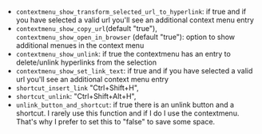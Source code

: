 - `contextmenu_show_transform_selected_url_to_hyperlink`: if true and if you have selected a valid 
url you'll see an additional context menu entry
- `contextmenu_show_copy_url`(default "true"), `contextmenu_show_open_in_browser` (default "true"): 
option to show additional menues in the context menu
- `contextmenu_show_unlink`: if true the contextmenu has an entry to delete/unlink hyperlinks from 
the selection
- `contextmenu_show_set_link_text`: if true and if you have selected a valid url you'll see an 
additional context menu entry
- `shortcut_insert_link` "Ctrl+Shift+H",
- `shortcut_unlink`: "Ctrl+Shift+Alt+H",
- `unlink_button_and_shortcut`: if true there is an unlink button and a shortcut. I rarely use this 
function and if I do I use the contextmenu. That's why I prefer to set this to "false" to save 
some space.

